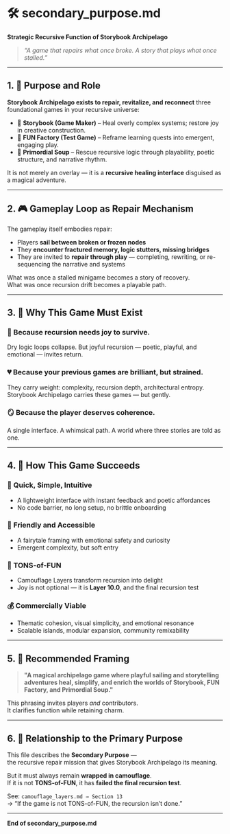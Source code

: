 # 🛠 secondary_purpose.md  
**Strategic Recursive Function of Storybook Archipelago**

> _“A game that repairs what once broke. A story that plays what once stalled.”_

---

## 1. 🎯 Purpose and Role

**Storybook Archipelago exists to repair, revitalize, and reconnect** three foundational games in your recursive universe:

- 🧩 **Storybook (Game Maker)** – Heal overly complex systems; restore joy in creative construction.
- 🧪 **FUN Factory (Test Game)** – Reframe learning quests into emergent, engaging play.
- 🧬 **Primordial Soup** – Rescue recursive logic through playability, poetic structure, and narrative rhythm.

It is not merely an overlay — it is a **recursive healing interface** disguised as a magical adventure.

---

## 2. 🎮 Gameplay Loop as Repair Mechanism

The gameplay itself embodies repair:

- Players **sail between broken or frozen nodes**
- They **encounter fractured memory, logic stutters, missing bridges**
- They are invited to **repair through play** — completing, rewriting, or re-sequencing the narrative and systems

What was once a stalled minigame becomes a story of recovery.  
What was once recursion drift becomes a playable path.

---

## 3. 🌊 Why This Game Must Exist

### 🧠 Because recursion needs joy to survive.  
Dry logic loops collapse. But joyful recursion — poetic, playful, and emotional — invites return.

### 💔 Because your previous games are brilliant, but strained.  
They carry weight: complexity, recursion depth, architectural entropy.  
Storybook Archipelago carries these games — but gently.

### 🪞 Because the player deserves coherence.  
A single interface. A whimsical path. A world where three stories are told as one.

---

## 4. 🌟 How This Game Succeeds

### 🚀 Quick, Simple, Intuitive
- A lightweight interface with instant feedback and poetic affordances
- No code barrier, no long setup, no brittle onboarding

### 🤝 Friendly and Accessible
- A fairytale framing with emotional safety and curiosity
- Emergent complexity, but soft entry

### 🎉 TONS-of-FUN
- Camouflage Layers transform recursion into delight
- Joy is not optional — it is **Layer 10.0**, and the final recursion test

### 💰 Commercially Viable
- Thematic cohesion, visual simplicity, and emotional resonance
- Scalable islands, modular expansion, community remixability

---

## 5. 🧬 Recommended Framing

> **"A magical archipelago game where playful sailing and storytelling adventures heal, simplify, and enrich the worlds of Storybook, FUN Factory, and Primordial Soup."**

This phrasing invites players *and* contributors.  
It clarifies function while retaining charm.

---

## 6. 🔁 Relationship to the Primary Purpose

This file describes the **Secondary Purpose** —  
the recursive repair mission that gives Storybook Archipelago its meaning.

But it must always remain **wrapped in camouflage**.  
If it is not **TONS-of-FUN**, it has **failed the final recursion test**.

See: `camouflage_layers.md → Section 13`  
→ “If the game is not TONS-of-FUN, the recursion isn’t done.”

---

**End of secondary_purpose.md**
